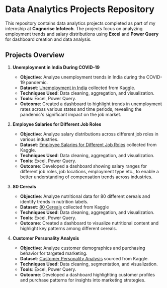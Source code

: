 # Data Analytics Projects Repository

This repository contains data analytics projects completed as part of my internship at **Cognorise Infotech**. The projects focus on analyzing employment trends and salary distributions using **Excel** and **Power Query** for dashboard creation and data analysis.

## Projects Overview

1. **Unemployment in India During COVID-19**
   - **Objective**: Analyze unemployment trends in India during the COVID-19 pandemic.
   - **Dataset**: [Unemployment in India](https://www.kaggle.com/datasets/gokulrajkmv/unemployment-in-india) collected from Kaggle.
   - **Techniques Used**: Data cleaning, aggregation, and visualization.
   - **Tools**: Excel, Power Query.
   - **Outcome**: Created a dashboard to highlight trends in unemployment rates across various states and time periods, revealing the pandemic's significant impact on the job market.

2. **Employee Salaries for Different Job Roles**
   - **Objective**: Analyze salary distributions across different job roles in various industries.
   - **Dataset**: [Employee Salaries for Different Job Roles](https://www.kaggle.com/datasets/inductiveanks/employee-salaries-for-different-job-roles) collected from Kaggle.
   - **Techniques Used**: Data cleaning, aggregation, and visualization.
   - **Tools**: Excel, Power Query.
   - **Outcome**: Developed a dashboard showing salary ranges for different job roles, job locations, employment type etc., to enable a better understanding of compensation trends across industries.

3. **80 Cereals**
   - **Objective**: Analyze nutritional data for 80 different cereals and identify trends in nutrition labels.
   - **Dataset**: [80 Cereals](https://www.kaggle.com/datasets/crawford/80-cereals) collected from Kaggle
   - **Techniques Used**: Data cleaning, aggregation, and visualization.
   - **Tools**: Excel, Power Query.
   - **Outcome**: Created a dashboard to visualize nutritional content and highlight key patterns among different cereals.

4. **Customer Personality Analysis**
   - **Objective**: Analyze customer demographics and purchasing behavior for targeted marketing.
   - **Dataset**: [Customer Personality Analysis](https://www.kaggle.com/datasets/imakash3011/customer-personality-analysis) sourced from Kaggle.
   - **Techniques Used**: Data cleaning, segmentation, and visualization.
   - **Tools**: Excel, Power Query.
   - **Outcome**: Developed a dashboard highlighting customer profiles and purchase patterns for insights into marketing strategies.

